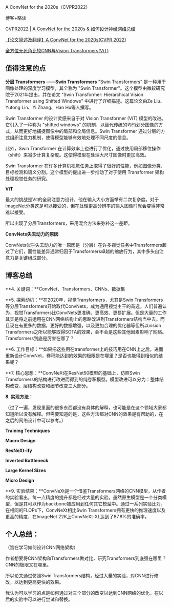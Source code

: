 A ConvNet for the 2020s（CVPR2022）

博客+略读

[CVPR2022 | A ConvNet for the 2020s & 如何设计神经网络总结](https://zhuanlan.zhihu.com/p/528057027)

[【论文简述及翻译】A ConvNet for the 2020s(CVPR 2022)](https://blog.csdn.net/qq_43307074/article/details/127247752)

[全方位无死角比较CNN与Vision Transformers(ViT)](https://mp.weixin.qq.com/s/CrKQSvuftugolVCk52jP1g)

## 值得注意的点

**分层 Transformers** ——**Swin Transformers**
"Swin Transformers" 是一种用于图像处理的深度学习模型，其全称为 "Swin Transformer"。这个模型由微软研究院于2021年提出，并在论文 "Swin Transformer: Hierarchical Vision Transformer using Shifted Windows" 中进行了详细描述。这篇论文由Ze Liu、Yutong Lin、Yi Zhang、Han Hu等人撰写。

Swin Transformer 的设计灵感来自于对 Vision Transformer (ViT) 模型的改进。它引入了一种称为 "shifted windows" 的机制，以替代传统的均匀划分图像的方式，从而更好地捕捉图像中的局部和全局信息。Swin Transformer 通过分层的方式组织注意力机制，使得模型能够有效地处理不同尺度的信息。

此外，Swin Transformer 在计算效率上也进行了优化，通过使用局部移位操作（shift）来减少计算复杂度。这使得模型在处理大尺寸图像时更加高效。

Swin Transformer 在许多计算机视觉任务上取得了很好的性能，例如图像分类、目标检测和语义分割。这个模型的提出进一步推动了对于使用 Transformer 架构处理视觉任务的研究。





**ViT**

最大的挑战是Vit的全局注意力设计，他在输入大小方面举有二次复杂度。对于imageNet分类这是可以接受的，但在处理更高分辨率的输入图像时就会变得非常难以接受。

所以出现了分层Transformers，采用混合方法来弥补这一差距。



**ConvNets失去动力的原因**

ConvNets似乎失去动力的唯一原因是（分层）在许多视觉任务中Transformers超过了它们，而性能差异通常归因于Transformers卓越的缩放行为，其中多头自注意力是关键组成部分。





## 博客总结

**4. 关键词：**ConvNet、Transformers、CNNs、数据集

**5. 探索动机：**在2020年，视觉Transformers，尤其是Swin Transformers等分层Transformers开始取代ConvNets，成为通用视觉主干的首选。人们普遍认为，视觉Transformers比ConvNets更准确、更高效、更易扩展。但是大量的工作其实是将之前运用在CNN网络结构上的思路改进到Transformers结构当中去。而且现在有更多的数据，更好的数据增强，以及更加合理的优化器等但所以vision Transformers之所以能够取得SOTA的效果，会不会是这些其他因素影响了网络。Transformers到底是厉害在哪了？

**6. 工作目标：**如果把这些用在transformer上的技巧用在CNN上之后，进而重新设计ConvNet，卷积能达到的效果的极限是在哪里？是否也能得到相似的结果呢？

**7. 核心思想：**ConvNeXt在ResNet50模型的基础上，仿照Swin Transformers的结构进行改进而得到的纯卷积模型。模型改进可以分为：整体结构改变、层结构改变和细节改变三大部分。

**8. 实现方法：**

（过了一遍，发现里面的很多东西都没有具体的解释，也可能是在这个领域大家都知道所以没有解释。但需要知道的是，这些方法都对CNN的效果是有帮助的，在之后的网络设计中可以参考。）

**Training Techniques**

**Macro Design**

**ResNeXt-ify**

**Inverted Bottleneck**

**Large Kernel Sizes**

**Micro Design**

**9. 实验结果：**ConvNeXt是一个借鉴Transformers网络的CNN模型，从作者的实验看出，每一点精度的提升都是经过大量的实验。虽然原生模型是一个分类模型，但是其可以作为backbone被应用到任何其它模型中。通过一系列实验比对，在相同的FLOPs下，ConvNeXt相比Swin Transformers拥有更快的推理速度以及更高的精度，在ImageNet 22K上ConvNeXt-XL达到了87.8%的准确率。













## 个人总结：

（旨在学习如何设计CNN网络架构）

作者想要将CNN架构和Transformers做对比，研究Transformers到底强在哪里？CNN的极限又在哪里。

所以论文通过仿照Swin Transformers结构，经过大量的实验，对CNN进行修改，以达到更高更快的效果。

我认为可以学习的点是如何通过对三个部分的改变以达到CNN网络的优化，在以后的实验中可以进行尝试和替换。









